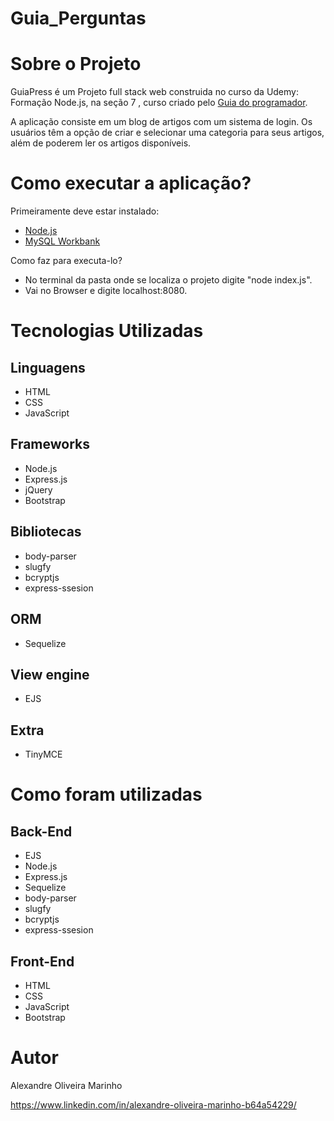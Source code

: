 # Guia_Perguntas
# Sobre o Projeto
  GuiaPress é um Projeto full stack web construida no curso da Udemy: Formação Node.js, na seção 7 , curso criado pelo [Guia do programador](https://www.udemy.com/course/formacao-nodejs/ "Link do Curso"). 
  
 A aplicação consiste em um blog de artigos com um sistema de login. Os usuários têm a opção de criar e selecionar uma categoria para seus artigos, além de poderem ler os artigos disponíveis.
 
# Como executar a aplicação?

Primeiramente deve estar instalado:
- [Node.js](https://nodejs.org/en/download)
- [MySQL Workbank](https://dev.mysql.com/downloads/workbench/)
  
Como faz para executa-lo?
- No terminal da pasta onde se localiza o projeto digite "node index.js".
- Vai no Browser e digite localhost:8080.
    

# Tecnologias Utilizadas
## Linguagens
- HTML
- CSS
- JavaScript

## Frameworks
- Node.js
- Express.js
- jQuery
- Bootstrap

## Bibliotecas
- body-parser
- slugfy
- bcryptjs
- express-ssesion

## ORM
- Sequelize

## View engine
- EJS

## Extra
- TinyMCE

# Como foram utilizadas

## Back-End
- EJS
- Node.js
- Express.js
- Sequelize
- body-parser
- slugfy
- bcryptjs
- express-ssesion

## Front-End
- HTML
- CSS
- JavaScript
- Bootstrap


# Autor 
Alexandre Oliveira Marinho

https://www.linkedin.com/in/alexandre-oliveira-marinho-b64a54229/




